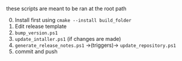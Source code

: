 these scripts are meant to be ran at the root path

0. Install first using `cmake --install build_folder`
1. Edit release template
2. `bump_version.ps1`
3. `update_intaller.ps1` (if changes are made)
4. `generate_release_notes.ps1` ->(triggers)-> `update_repository.ps1`
5. commit and push
